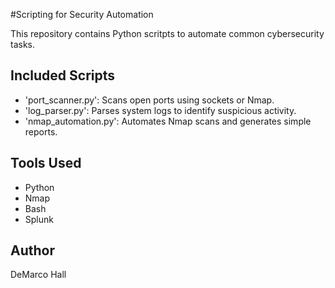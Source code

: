 #Scripting for Security Automation

This repository contains Python scritpts to automate common cybersecurity tasks.

## Included Scripts
- 'port_scanner.py': Scans open ports using sockets or Nmap.
- 'log_parser.py': Parses system logs to identify suspicious activity.
- 'nmap_automation.py': Automates Nmap scans and generates simple reports.

## Tools Used
- Python
- Nmap
- Bash
- Splunk

## Author
DeMarco Hall
